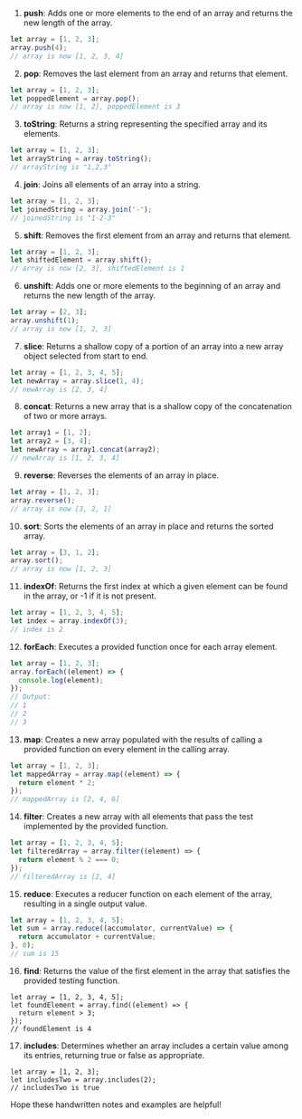 
1. **push**: Adds one or more elements to the end of an array and returns the new length of the array.
```javascript
let array = [1, 2, 3];
array.push(4);
// array is now [1, 2, 3, 4]
```

2. **pop**: Removes the last element from an array and returns that element.
```javascript
let array = [1, 2, 3];
let poppedElement = array.pop();
// array is now [1, 2], poppedElement is 3
```

3. **toString**: Returns a string representing the specified array and its elements.
```javascript
let array = [1, 2, 3];
let arrayString = array.toString();
// arrayString is "1,2,3"
```

4. **join**: Joins all elements of an array into a string.
```javascript
let array = [1, 2, 3];
let joinedString = array.join('-');
// joinedString is "1-2-3"
```

5. **shift**: Removes the first element from an array and returns that element.
```javascript
let array = [1, 2, 3];
let shiftedElement = array.shift();
// array is now [2, 3], shiftedElement is 1
```

6. **unshift**: Adds one or more elements to the beginning of an array and returns the new length of the array.
```javascript
let array = [2, 3];
array.unshift(1);
// array is now [1, 2, 3]
```

7. **slice**: Returns a shallow copy of a portion of an array into a new array object selected from start to end.
```javascript
let array = [1, 2, 3, 4, 5];
let newArray = array.slice(1, 4);
// newArray is [2, 3, 4]
```

8. **concat**: Returns a new array that is a shallow copy of the concatenation of two or more arrays.
```javascript
let array1 = [1, 2];
let array2 = [3, 4];
let newArray = array1.concat(array2);
// newArray is [1, 2, 3, 4]
```

9. **reverse**: Reverses the elements of an array in place.
```javascript
let array = [1, 2, 3];
array.reverse();
// array is now [3, 2, 1]
```

10. **sort**: Sorts the elements of an array in place and returns the sorted array.
```javascript
let array = [3, 1, 2];
array.sort();
// array is now [1, 2, 3]
```

11. **indexOf**: Returns the first index at which a given element can be found in the array, or -1 if it is not present.
```javascript
let array = [1, 2, 3, 4, 5];
let index = array.indexOf(3);
// index is 2
```

12. **forEach**: Executes a provided function once for each array element.
```javascript
let array = [1, 2, 3];
array.forEach((element) => {
  console.log(element);
});
// Output:
// 1
// 2
// 3
```

13. **map**: Creates a new array populated with the results of calling a provided function on every element in the calling array.
```javascript
let array = [1, 2, 3];
let mappedArray = array.map((element) => {
  return element * 2;
});
// mappedArray is [2, 4, 6]
```

14. **filter**: Creates a new array with all elements that pass the test implemented by the provided function.
```javascript
let array = [1, 2, 3, 4, 5];
let filteredArray = array.filter((element) => {
  return element % 2 === 0;
});
// filteredArray is [2, 4]
```

15. **reduce**: Executes a reducer function on each element of the array, resulting in a single output value.
```javascript
let array = [1, 2, 3, 4, 5];
let sum = array.reduce((accumulator, currentValue) => {
  return accumulator + currentValue;
}, 0);
// sum is 15
```

16. **find**: Returns the value of the first element in the array that satisfies the provided testing function.
```
let array = [1, 2, 3, 4, 5];
let foundElement = array.find((element) => {
  return element > 3;
});
// foundElement is 4
```

17. **includes**: Determines whether an array includes a certain value among its entries, returning true or false as appropriate.
```
let array = [1, 2, 3];
let includesTwo = array.includes(2);
// includesTwo is true
```

Hope these handwritten notes and examples are helpful!